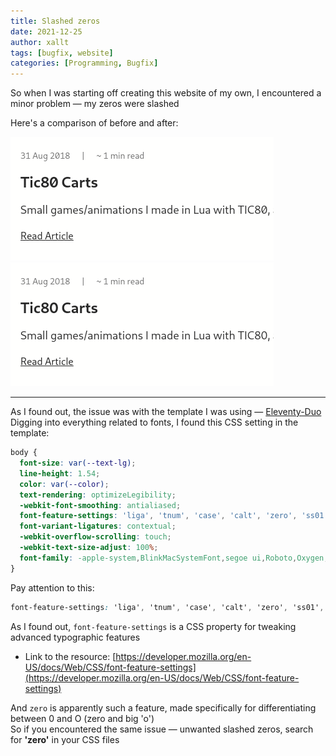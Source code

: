 ```yaml
---
title: Slashed zeros
date: 2021-12-25
author: xallt
tags: [bugfix, website]
categories: [Programming, Bugfix]
---
```


So when I was starting off creating this website of my own, I encountered a minor problem &mdash; my zeros were slashed

Here's a comparison of before and after:

![](/images/slashed-zeros/with-slashed-zeros.png)
![](/images/slashed-zeros/without-slashed-zeros.png)

----

As I found out, the issue was with the template I was using &mdash; [Eleventy-Duo](https://github.com/yinkakun/eleventy-duo)\
Digging into everything related to fonts, I found this CSS setting in the template:

```css
body {
  font-size: var(--text-lg);
  line-height: 1.54;
  color: var(--color);
  text-rendering: optimizeLegibility;
  -webkit-font-smoothing: antialiased;
  font-feature-settings: 'liga', 'tnum', 'case', 'calt', 'zero', 'ss01', 'locl';
  font-variant-ligatures: contextual;
  -webkit-overflow-scrolling: touch;
  -webkit-text-size-adjust: 100%;
  font-family: -apple-system,BlinkMacSystemFont,segoe ui,Roboto,Oxygen,Ubuntu,Cantarell,open sans,helvetica neue,sans-serif;
}
```
Pay attention to this:
```css
font-feature-settings: 'liga', 'tnum', 'case', 'calt', 'zero', 'ss01', 'locl';
```

As I found out, `font-feature-settings` is a CSS property for tweaking advanced typographic features

- Link to the resource: [https://developer.mozilla.org/en-US/docs/Web/CSS/font-feature-settings](https://developer.mozilla.org/en-US/docs/Web/CSS/font-feature-settings)

And `zero` is apparently such a feature, made specifically for differentiating between 0 and O (zero and big 'o')\
So if you encountered the same issue &mdash; unwanted slashed zeros, search for **'zero'** in your CSS files